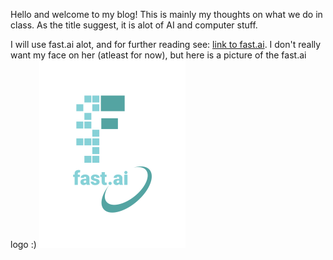 Hello and welcome to my blog! This is mainly my thoughts on what we do in class. As the title suggest, it is alot of AI and computer stuff.

I will use fast.ai alot, and for further reading see: [link to fast.ai](https://www.fast.ai).
I don't really want my face on her (atleast for now), but here is a picture of the fast.ai logo :)
![Image of fast.ai logo](images/logo.png)


